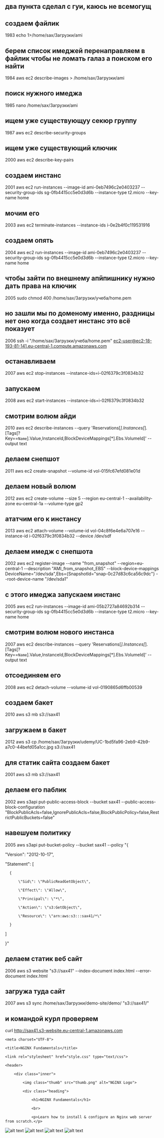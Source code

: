 ## два пункта сделал с гуи, каюсь не всемогущ


## создаем файлик


1983  echo 1>/home/sax/Загрузки/ami

## берем список имеджей перенаправляем в файлик чтобы не ломать галаз а поиском его найти

 1984  aws ec2 describe-images > /home/sax/Загрузки/ami
 
 ## поиск нужного имеджа
 
 1985  nano /home/sax/Загрузки/ami
 
 ## ищем уже существующуу секюр группу
 
 1987  aws ec2 describe-security-groups
 
 ## ищем уже существующий ключик
 
 2000  aws ec2 describe-key-pairs 
 
 
 ## создаем инстанс
 
 2001  aws ec2 run-instances --image-id ami-0eb7496c2e0403237 --security-group-ids sg-0fb4415cc5e0d3d6b --instance-type t2.micro --key-name home
 
 ## мочим его 
 
 2003  aws ec2 terminate-instances --instance-ids i-0e2b4f0c119531916
 
 ## cоздаем опять 
 
 2004  aws ec2 run-instances --image-id ami-0eb7496c2e0403237 --security-group-ids sg-0fb4415cc5e0d3d6b --instance-type t2.micro --key-name home
 
 ## чтобы зайти по внешнему апйпишнику нужно дать права на ключик 
 
 2005  sudo chmod 400 /home/sax/Загрузки/учеба/home.pem 
 
 ## но зашли мы по доменому именно, раздницы нет оно когда создает инстанс это всё показует
 
 2006  ssh -i "/home/sax/Загрузки/учеба/home.pem" ec2-user@ec2-18-193-81-141.eu-central-1.compute.amazonaws.com
 
 ## останавливаем 
 
 2007  aws ec2 stop-instances --instance-ids=i-02f6379c3f0834b32
 
 ## запускаем 
 
 2008  aws ec2 start-instances --instance-ids=i-02f6379c3f0834b32
 
 
 ## смотрим волюм айди 
 
2010  aws ec2 describe-instances --query 'Reservations[*].Instances[*].[Tags[?Key==`Name`].Value,InstanceId,BlockDeviceMappings[*].Ebs.VolumeId]' --output text

## делаем снепшот

 2011  aws ec2 create-snapshot --volume-id vol-015fc67efd081e01d
 
## делаем новый волюм 
 
 2012  aws ec2 create-volume --size 5 --region eu-central-1 --availability-zone eu-central-1a --volume-type gp2
 
 ## ататчим его к инстансу
 
 2013  aws ec2 attach-volume --volume-id vol-04c8f6e4e6a707e16 --instance-id i-02f6379c3f0834b32 --device /dev/sdf


## делаем имедж с снепшота

2002  aws ec2 register-image --name "from_snapshot" --region=eu-central-1 --description "AMI_from_snapshot_EBS" --block-device-mappings DeviceName="/dev/sda",Ebs={SnapshotId="snap-0c27d83c6ca56c9dc"} --root-device-name "/dev/sda1"
 
## с этого имеджа запускаем инстанс
 
 
 2005  aws ec2 run-instances --image-id ami-05b2727a84692b314 --security-group-ids sg-0fb4415cc5e0d3d6b --instance-type t2.micro --key-name home
 
## смотрим волюм нового инстанса
 
 
 2007  aws ec2 describe-instances --query 'Reservations[*].Instances[*].[Tags[?Key==`Name`].Value,InstanceId,BlockDeviceMappings[*].Ebs.VolumeId]' --output text
 
 ## отсоединяем его 
 
 2008  aws ec2 detach-volume --volume-id vol-0190865d6ffb00539
 
## создаем бакет
 
 
 2010  aws s3 mb s3://sax41
 
## загружаем в бакет
 
 2012  aws s3 cp /home/sax/Загрузки/udemy/UC-1bd5fa96-2eb9-42b9-a7c0-44befd05a1cc.jpg s3://sax41

## для статик сайта создаем бакет

2001  aws s3 mb s3://sax41

## делаем его паблик

 2002  aws s3api put-public-access-block --bucket sax41 --public-access-block-configuration "BlockPublicAcls=false,IgnorePublicAcls=false,BlockPublicPolicy=false,RestrictPublicBuckets=false"
 
## навешуем политику
 
 2005  aws s3api put-bucket-policy --bucket sax41 --policy "{
 
 \"Version\": \"2012-10-17\",
  
  
  \"Statement\": [
  
      {
	  
          \"Sid\": \"PublicReadGetObject\",
		  
          \"Effect\": \"Allow\",
		  
          \"Principal\": \"*\",
		  
          \"Action\": \"s3:GetObject\",
		  
          \"Resource\": \"arn:aws:s3:::sax41/*\"
		  
      }
	  
  ]
  
  
}"


## делаем статик веб сайт


 2006  aws s3 website "s3://sax41" --index-document index.html --error-document index.html
 
 ## загружа туда сайт
 
 2007  aws s3 sync /home/sax/Загрузки/demo-site/demo/ "s3://sax41/"  


## и командой курл проверяем

 curl http://sax41.s3-website.eu-central-1.amazonaws.com
 
 
 <!DOCTYPE html>
 
<html>

<head>

    <meta charset="UTF-8">
	
    <title>NGINX Fundamentals</title>
	
    <link rel="stylesheet" href="style.css" type="text/css">
	
</head>
	
	
	

<body>

    <header>
	
        <div class="inner">
		
            <img class="thumb" src="thumb.png" alt="NGINX Logo">
			
            <div class="heading">
			
                <h1>NGINX Fundamentals</h1>
				
                <br>
				
                <p>Learn how to install & configure an Nginx web server from scratch.</p>

		    
![alt text](https://github.com/vadimbeznosenko/DevOps_online_Kyiv_2022Q1Q2/blob/master/m2/task2.2/%D0%A1%D0%BD%D0%B8%D0%BC%D0%BE%D0%BA%20%D1%8D%D0%BA%D1%80%D0%B0%D0%BD%D0%B0%20%D0%BE%D1%82%202022-02-09%2015-56-41.png)
 ![alt text](https://github.com/vadimbeznosenko/DevOps_online_Kyiv_2022Q1Q2/blob/master/m2/task2.2/%D0%A1%D0%BD%D0%B8%D0%BC%D0%BE%D0%BA%20%D1%8D%D0%BA%D1%80%D0%B0%D0%BD%D0%B0%20%D0%BE%D1%82%202022-02-09%2017-15-49.png)
 ![alt text](https://github.com/vadimbeznosenko/DevOps_online_Kyiv_2022Q1Q2/blob/master/m2/task2.2/Certificate.png)
 ![alt text](https://github.com/vadimbeznosenko/DevOps_online_Kyiv_2022Q1Q2/blob/master/m2/task2.2/AZ900%20Vadym%20Beznosenko.jpg)
		    
		    
